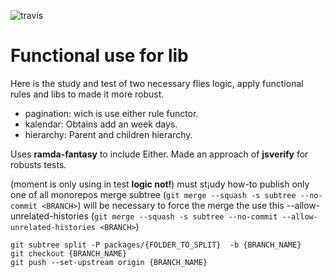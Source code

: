 ![travis](https://travis-ci.org/kasselTrankos/functional-pagination.svg?branch=master)

# Functional use for lib

Here is the study and test of two necessary flies logic, apply functional rules and libs to made it more robust.

- pagination: wich is use either rule functor.
- kalendar: Obtains add an week days.
- hierarchy: Parent and children hierarchy.


Uses **ramda-fantasy** to include Either.
Made an approach of **jsverify** for robusts tests.

(moment is only using in test **logic not!**)
must st¡udy how-to publish only one of all monorepos
merge subtree (```git merge --squash -s subtree --no-commit <BRANCH>```) will be necessary to force the merge the use this --allow-unrelated-histories (```git merge --squash -s subtree --no-commit --allow-unrelated-histories <BRANCH>```)

```
git subtree split -P packages/{FOLDER_TO_SPLIT}  -b {BRANCH_NAME}
git checkout {BRANCH_NAME}
git push --set-upstream origin {BRANCH_NAME}
```
